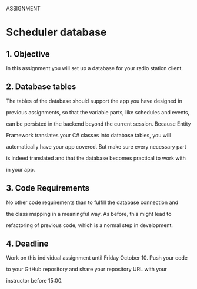ASSIGNMENT

# **Scheduler database**

## 1. Objective


In this assignment you will set up a database for your radio station client.

## 2. Database tables


The tables of the database should support the app you have designed in

previous assignments, so that the variable parts, like schedules and events,

can be persisted in the backend beyond the current session. Because Entity

Framework translates your C# classes into database tables, you will

automatically have your app covered. But make sure every necessary part

is indeed translated and that the database becomes practical to work with

in your app.

## 3. Code Requirements


No other code requirements than to fulfill the database connection and

the class mapping in a meaningful way. As before, this might lead to

refactoring of previous code, which is a normal step in development.

## 4. Deadline


Work on this individual assignment until Friday October 10. Push your code

to your GitHub repository and share your repository URL with your

instructor before 15:00.


